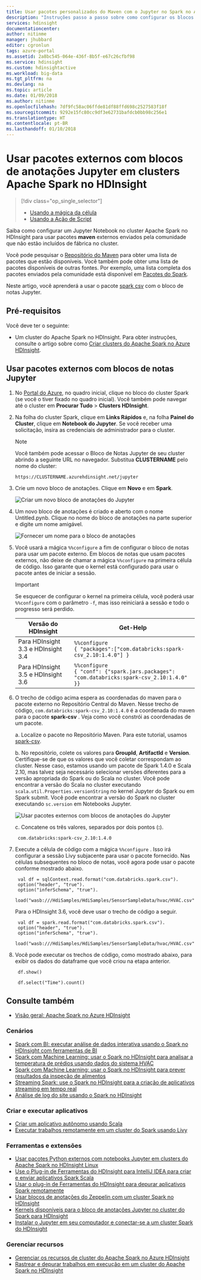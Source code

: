 ```yaml
---
title: Usar pacotes personalizados do Maven com o Jupyter no Spark no Azure HDInsight | Microsoft Docs
description: "Instruções passo a passo sobre como configurar os blocos de notas do Jupyter disponíveis com clusters Spark HDInsight para usar pacotes personalizados do Maven."
services: hdinsight
documentationcenter: 
author: nitinme
manager: jhubbard
editor: cgronlun
tags: azure-portal
ms.assetid: 2a8bc545-064e-436f-8b5f-e67c26cfbf98
ms.service: hdinsight
ms.custom: hdinsightactive
ms.workload: big-data
ms.tgt_pltfrm: na
ms.devlang: na
ms.topic: article
ms.date: 01/09/2018
ms.author: nitinme
ms.openlocfilehash: 7df9fc58ac06ffde81df88ffd698c2527583f18f
ms.sourcegitcommit: 9292e15fc80cc9df3e62731bafdcb0bb98c256e1
ms.translationtype: HT
ms.contentlocale: pt-BR
ms.lasthandoff: 01/10/2018
---
```

# <a name="use-external-packages-with-jupyter-notebooks-in-apache-spark-clusters-on-hdinsight"></a>Usar pacotes externos com blocos de anotações Jupyter em clusters Apache Spark no HDInsight
> [!div class="op_single_selector"]
> * [Usando a mágica da célula](apache-spark-jupyter-notebook-use-external-packages.md)
> * [Usando a Ação de Script](apache-spark-python-package-installation.md)
>
>

Saiba como configurar um Jupyter Notebook no cluster Apache Spark no HDInsight para usar pacotes **maven** externos enviados pela comunidade que não estão incluídos de fábrica no cluster. 

Você pode pesquisar o [Repositório do Maven](http://search.maven.org/) para obter uma lista de pacotes que estão disponíveis. Você também pode obter uma lista de pacotes disponíveis de outras fontes. Por exemplo, uma lista completa dos pacotes enviados pela comunidade está disponível em [Pacotes do Spark](http://spark-packages.org/).

Neste artigo, você aprenderá a usar o pacote [spark csv](http://search.maven.org/#artifactdetails%7Ccom.databricks%7Cspark-csv_2.10%7C1.4.0%7Cjar) com o bloco de notas Jupyter.

## <a name="prerequisites"></a>Pré-requisitos
Você deve ter o seguinte:

* Um cluster do Apache Spark no HDInsight. Para obter instruções, consulte o artigo sobre como [Criar clusters do Apache Spark no Azure HDInsight](apache-spark-jupyter-spark-sql.md).

## <a name="use-external-packages-with-jupyter-notebooks"></a>Usar pacotes externos com blocos de notas Jupyter
1. No [Portal do Azure](https://portal.azure.com/), no quadro inicial, clique no bloco do cluster Spark (se você o tiver fixado no quadro inicial). Você também pode navegar até o cluster em **Procurar Tudo** > **Clusters HDInsight**.   

2. Na folha do cluster Spark, clique em **Links Rápidos** e, na folha **Painel do Cluster**, clique em **Notebook do Jupyter**. Se você receber uma solicitação, insira as credenciais de administrador para o cluster.

    > [!NOTE]
    > Você também pode acessar o Bloco de Notas Jupyter de seu cluster abrindo a seguinte URL no navegador. Substitua **CLUSTERNAME** pelo nome do cluster:
    > 
    > `https://CLUSTERNAME.azurehdinsight.net/jupyter`
    > 

3. Crie um novo bloco de anotações. Clique em **Novo** e em **Spark**.
   
    ![Criar um novo bloco de anotações do Jupyter](./media/apache-spark-jupyter-notebook-use-external-packages/hdinsight-spark-create-notebook.png "Criar um novo bloco de anotações do Jupyter")

4. Um novo bloco de anotações é criado e aberto com o nome Untitled.pynb. Clique no nome do bloco de anotações na parte superior e digite um nome amigável.
   
    ![Fornecer um nome para o bloco de anotações](./media/apache-spark-jupyter-notebook-use-external-packages/hdinsight-spark-name-notebook.png "Fornecer um nome para o bloco de anotações")

5. Você usará a mágica `%%configure` a fim de configurar o bloco de notas para usar um pacote externo. Em blocos de notas que usam pacotes externos, não deixe de chamar a mágica `%%configure` na primeira célula de código. Isso garante que o kernel está configurado para usar o pacote antes de iniciar a sessão.

    >[!IMPORTANT] 
    >Se esquecer de configurar o kernel na primeira célula, você poderá usar `%%configure` com o parâmetro `-f`, mas isso reiniciará a sessão e todo o progresso será perdido.

    | Versão do HDInsight | Get-Help |
    |-------------------|---------|
    |Para HDInsight 3.3 e HDInsight 3.4 | `%%configure` <br>`{ "packages":["com.databricks:spark-csv_2.10:1.4.0"] }`|
    | Para HDInsight 3.5 e HDInsight 3.6 | `%%configure`<br>`{ "conf": {"spark.jars.packages": "com.databricks:spark-csv_2.10:1.4.0" }}`|

6. O trecho de código acima espera as coordenadas do maven para o pacote externo no Repositório Central do Maven. Nesse trecho de código, `com.databricks:spark-csv_2.10:1.4.0` é a coordenada do maven para o pacote **spark-csv** . Veja como você constrói as coordenadas de um pacote.
   
    a. Localize o pacote no Repositório Maven. Para este tutorial, usamos [spark-csv](http://search.maven.org/#artifactdetails%7Ccom.databricks%7Cspark-csv_2.10%7C1.4.0%7Cjar).
   
    b. No repositório, colete os valores para **GroupId**, **ArtifactId** e **Version**. Certifique-se de que os valores que você coletar correspondam ao cluster. Nesse caso, estamos usando um pacote de Spark 1.4.0 e Scala 2.10, mas talvez seja necessário selecionar versões diferentes para a versão apropriada do Spark ou do Scala no cluster. Você pode encontrar a versão do Scala no cluster executando `scala.util.Properties.versionString` no kernel Jupyter do Spark ou em Spark submit. Você pode encontrar a versão do Spark no cluster executando `sc.version` em Notebooks Jupyter.
   
    ![Usar pacotes externos com blocos de anotações do Jupyter](./media/apache-spark-jupyter-notebook-use-external-packages/use-external-packages-with-jupyter.png "Usar pacotes externos com blocos de anotações do Jupyter")
   
    c. Concatene os três valores, separados por dois pontos (**:**).
   
        com.databricks:spark-csv_2.10:1.4.0

7. Execute a célula de código com a mágica `%%configure` . Isso irá configurar a sessão Livy subjacente para usar o pacote fornecido. Nas células subsequentes no bloco de notas, você agora pode usar o pacote conforme mostrado abaixo.
   
        val df = sqlContext.read.format("com.databricks.spark.csv").
        option("header", "true").
        option("inferSchema", "true").
        load("wasb:///HdiSamples/HdiSamples/SensorSampleData/hvac/HVAC.csv")

    Para o HDInsight 3.6, você deve usar o trecho de código a seguir.

        val df = spark.read.format("com.databricks.spark.csv").
        option("header", "true").
        option("inferSchema", "true").
        load("wasb:///HdiSamples/HdiSamples/SensorSampleData/hvac/HVAC.csv")

8. Você pode executar os trechos de código, como mostrado abaixo, para exibir os dados do dataframe que você criou na etapa anterior.
   
        df.show()
   
        df.select("Time").count()

## <a name="seealso"></a>Consulte também
* [Visão geral: Apache Spark no Azure HDInsight](apache-spark-overview.md)

### <a name="scenarios"></a>Cenários
* [Spark com BI: executar análise de dados interativa usando o Spark no HDInsight com ferramentas de BI](apache-spark-use-bi-tools.md)
* [Spark com Machine Learning: usar o Spark no HDInsight para analisar a temperatura de prédios usando dados do sistema HVAC](apache-spark-ipython-notebook-machine-learning.md)
* [Spark com Machine Learning: usar o Spark no HDInsight para prever resultados da inspeção de alimentos](apache-spark-machine-learning-mllib-ipython.md)
* [Streaming Spark: use o Spark no HDInsight para a criação de aplicativos streaming em tempo real](apache-spark-eventhub-streaming.md)
* [Análise de log do site usando o Spark no HDInsight](apache-spark-custom-library-website-log-analysis.md)

### <a name="create-and-run-applications"></a>Criar e executar aplicativos
* [Criar um aplicativo autônomo usando Scala](apache-spark-create-standalone-application.md)
* [Executar trabalhos remotamente em um cluster do Spark usando Livy](apache-spark-livy-rest-interface.md)

### <a name="tools-and-extensions"></a>Ferramentas e extensões

* [Usar pacotes Python externos com notebooks Jupyter em clusters do Apache Spark no HDInsight Linux](apache-spark-python-package-installation.md)
* [Use o Plug-in de Ferramentas do HDInsight para IntelliJ IDEA para criar e enviar aplicativos Spark Scala](apache-spark-intellij-tool-plugin.md)
* [Usar o plug-in de Ferramentas do HDInsight para depurar aplicativos Spark remotamente](apache-spark-intellij-tool-plugin-debug-jobs-remotely.md)
* [Usar blocos de anotações do Zeppelin com um cluster Spark no HDInsight](apache-spark-zeppelin-notebook.md)
* [Kernels disponíveis para o bloco de anotações Jupyter no cluster do Spark para HDInsight](apache-spark-jupyter-notebook-kernels.md)
* [Instalar o Jupyter em seu computador e conectar-se a um cluster Spark do HDInsight](apache-spark-jupyter-notebook-install-locally.md)

### <a name="manage-resources"></a>Gerenciar recursos
* [Gerenciar os recursos de cluster do Apache Spark no Azure HDInsight](apache-spark-resource-manager.md)
* [Rastrear e depurar trabalhos em execução em um cluster do Apache Spark no HDInsight](apache-spark-job-debugging.md)

